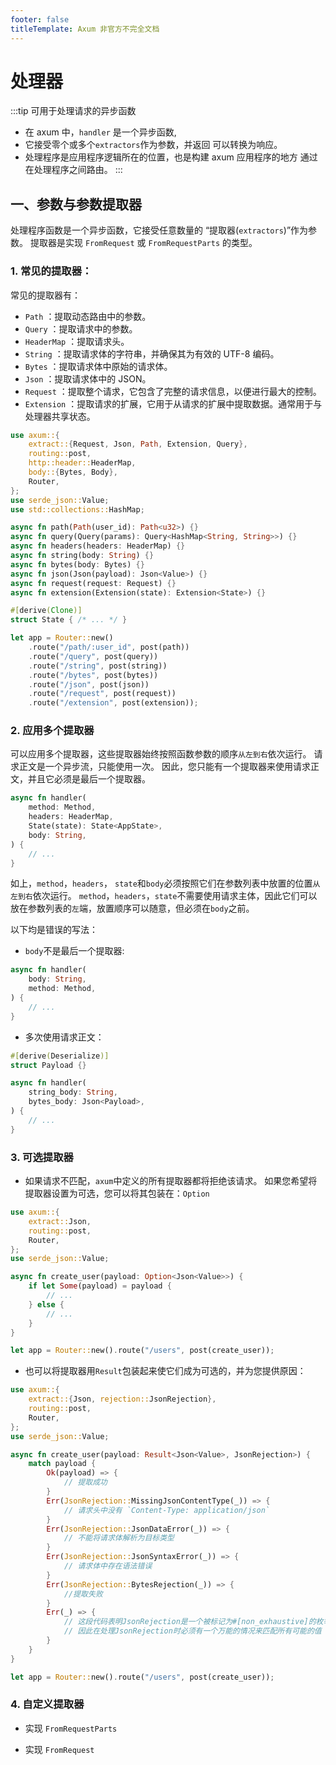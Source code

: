 ```yaml
---
footer: false
titleTemplate: Axum 非官方不完全文档
---
```


# 处理器

:::tip 可用于处理请求的异步函数

- 在 axum 中，`handler` 是一个异步函数,
- 它接受零个或多个`extractors`作为参数，并返回 可以转换为响应。
- 处理程序是应用程序逻辑所在的位置，也是构建 axum 应用程序的地方 通过在处理程序之间路由。
  :::

## 一、参数与参数提取器

处理程序函数是一个异步函数，它接受任意数量的 “提取器(`extractors`)”作为参数。
提取器是实现 `FromRequest` 或 `FromRequestParts` 的类型。

### 1. 常见的提取器：
常见的提取器有：
- `Path` ：提取动态路由中的参数。
- `Query` ：提取请求中的参数。
- `HeaderMap` ：提取请求头。
- `String` ：提取请求体的字符串，并确保其为有效的 UTF-8 编码。
- `Bytes` ：提取请求体中原始的请求体。
- `Json` ：提取请求体中的 JSON。
- `Request` ：提取整个请求，它包含了完整的请求信息，以便进行最大的控制。
- `Extension` ：提取请求的扩展，它用于从请求的扩展中提取数据。通常用于与处理器共享状态。

```rust
use axum::{
    extract::{Request, Json, Path, Extension, Query},
    routing::post,
    http::header::HeaderMap,
    body::{Bytes, Body},
    Router,
};
use serde_json::Value;
use std::collections::HashMap;

async fn path(Path(user_id): Path<u32>) {}
async fn query(Query(params): Query<HashMap<String, String>>) {}
async fn headers(headers: HeaderMap) {}
async fn string(body: String) {}
async fn bytes(body: Bytes) {}
async fn json(Json(payload): Json<Value>) {}
async fn request(request: Request) {}
async fn extension(Extension(state): Extension<State>) {}

#[derive(Clone)]
struct State { /* ... */ }

let app = Router::new()
    .route("/path/:user_id", post(path))
    .route("/query", post(query))
    .route("/string", post(string))
    .route("/bytes", post(bytes))
    .route("/json", post(json))
    .route("/request", post(request))
    .route("/extension", post(extension));
```

### 2. 应用多个提取器
可以应用多个提取器，这些提取器始终按照函数参数的顺序`从左到右`依次运行。
请求正文是一个异步流，只能使用一次。 因此，您只能有一个提取器来使用请求正文，并且它必须是最后一个提取器。

```rust
async fn handler(
    method: Method,
    headers: HeaderMap,
    State(state): State<AppState>,
    body: String,
) {
    // ...
}
```
如上，`method`，`headers`， `state`和`body`必须按照它们在参数列表中放置的位置`从左到右`依次运行。
`method`，`headers`，`state`不需要使用请求主体，因此它们可以放在参数列表的`左`端，放置顺序可以随意，但必须在`body`之前。

以下均是错误的写法：
* `body`不是最后一个提取器:
```rust
async fn handler(
    body: String,
    method: Method,
) {
    // ...
}
```
* 多次使用请求正文：
```rust
#[derive(Deserialize)]
struct Payload {}

async fn handler(
    string_body: String,
    bytes_body: Json<Payload>,
) {
    // ...
}
```

### 3. 可选提取器

- 如果请求不匹配，`axum`中定义的所有提取器都将拒绝该请求。 如果您希望将提取器设置为可选，您可以将其包装在：`Option`
```rust
use axum::{
    extract::Json,
    routing::post,
    Router,
};
use serde_json::Value;

async fn create_user(payload: Option<Json<Value>>) {
    if let Some(payload) = payload {
        // ...
    } else {
        // ...
    }
}

let app = Router::new().route("/users", post(create_user));
```

- 也可以将提取器用`Result`包装起来使它们成为可选的，并为您提供原因：
```rust
use axum::{
    extract::{Json, rejection::JsonRejection},
    routing::post,
    Router,
};
use serde_json::Value;

async fn create_user(payload: Result<Json<Value>, JsonRejection>) {
    match payload {
        Ok(payload) => {
            // 提取成功
        }
        Err(JsonRejection::MissingJsonContentType(_)) => {
            // 请求头中没有 `Content-Type: application/json`
        }
        Err(JsonRejection::JsonDataError(_)) => {
            // 不能将请求体解析为目标类型
        }
        Err(JsonRejection::JsonSyntaxError(_)) => {
            // 请求体中存在语法错误
        }
        Err(JsonRejection::BytesRejection(_)) => {
            //提取失败
        }
        Err(_) => {
            // 这段代码表明JsonRejection是一个被标记为#[non_exhaustive]的枚举，
            // 因此在处理JsonRejection时必须有一个万能的情况来匹配所有可能的值
        }
    }
}

let app = Router::new().route("/users", post(create_user));
```
### 4. 自定义提取器

- 实现 `FromRequestParts`

- 实现 `FromRequest`
